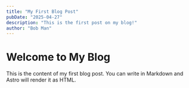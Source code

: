 ```yaml
---
title: "My First Blog Post"
pubDate: "2025-04-27"
description: "This is the first post on my blog!"
author: "Bob Man"
---
```


# Welcome to My Blog

This is the content of my first blog post. You can write in Markdown and Astro will render it as HTML.